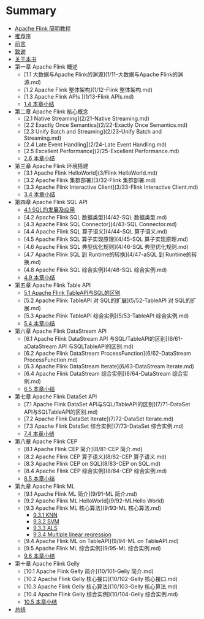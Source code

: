 # Summary

* [Apache Flink 简明教程](README.md)
* [推荐序](Recommend.md)
* [前言](Rreface.md)
* [致谢](Acknowledgement.md)
* [关于本书](AboutBook.md)
* 第一章 Apache Flink 概述
    * [1.1 大数据与Apache Flink的渊源](1/11-大数据与Apache Flink的渊源.md)
    * [1.2 Apache Flink 整体架构](1/12-Flink 整体架构.md)
    * [1.3 Apache Flink APIs ](1/13-Flink APIs.md)
    * [1.4 本章小结](1/14-本章小结.md)
* 第二章 Apache Flink 核心概念
    * [2.1 Native Streaming](2/21-Native Streaming.md)
    * [2.2 Exactly Once Semantics](2/22-Exactly Once Semantics.md)
    * [2.3 Unify Batch and Streaming](2/23-Unify Batch and Streaming.md)
    * [2.4 Late Event Handling](2/24-Late Event Handling.md)
    * [2.5 Excellent Performance](2/25-Excellent Performance.md)
    * [2.6 本章小结](2/26-本章小结.md)
* 第三章 Apache Flink 环境搭建
    * [3.1 Apache Flink HelloWorld](3/Flink HelloWorld.md)
    * [3.2 Apache Flink 集群部署](3/32-Flink 集群部署.md)
    * [3.3 Apache Flink Interactive Client](3/33-Flink Interactive Client.md)
    * [3.4 本章小结](3/34-本章小结.md)
* 第四章 Apache Flink SQL API
    * [4.1 SQL的发展及应用](4/41-sqlde-fa-zhan-ji-ying-yong.md)
    * [4.2 Apache Flink SQL 数据类型](4/42-SQL 数据类型.md)
    * [4.3 Apache Flink SQL Connector](4/43-SQL Connector.md)
    * [4.4 Apache Flink SQL 算子语义](4/44-SQL 算子语义.md)
    * [4.5 Apache Flink SQL 算子实现原理](4/45-SQL 算子实现原理.md)
    * [4.6 Apache Flink SQL 典型优化规则](4/46-SQL 典型优化规则.md)
    * [4.7 Apache Flink SQL 到 Runtime的转换](4/47-aSQL 到 Runtime的转换.md)
    * [4.8 Apache Flink SQL 综合实例](4/48-SQL 综合实例.md)
    * [4.9 本章小结](4/49-本章小结.md)
* 第五章 Apache Flink Table API
    * [5.1 Apache Flink TableAPI与SQL的区别](5/51-TableAPI与SQL的区别.md)
    * [5.2 Apache Flink TableAPI 对 SQL的扩展](5/52-TableAPI 对 SQL的扩展.md)
    * [5.3 Apache Flink TableAPI 综合实例](5/53-TableAPI 综合实例.md)
    * [5.4 本章小结](5/54-本章小结.md)
* 第六章 Apache Flink DataStream API
    * [6.1 Apache Flink DataStream API 与SQL/TableAPI的区别](6/61-aDataStream API 与SQLTableAPI的区别.md)
    * [6.2 Apache Flink DataStream ProcessFunction](6/62-DataStream ProcessFunction.md)
    * [6.3 Apache Flink DataStream Iterate](6/63-DataStream Iterate.md)
    * [6.4 Apache Flink DataStream 综合实例](6/64-DataStream 综合实例.md)
    * [6.5 本章小结](6/65-本章小结.md)
* 第七章 Apache Flink DataSet API
    * [7.1 Apache Flink DataSet API与SQL/TableAPI的区别](7/71-DataSet API与SQLTableAPI的区别.md)
    * [7.2 Apache Flink DataSet Iterate](7/72-DataSet Iterate.md)
    * [7.3 Apache Flink DataSet 综合实例](7/73-DataSet 综合实例.md)
    * [7.4 本章小结](7/74-本章小结.md)
* 第八章 Apache Flink CEP
    * [8.1 Apache Flink CEP 简介](8/81-CEP 简介.md)
    * [8.2 Apache Flink CEP 算子语义](8/82-CEP 算子语义.md)
    * [8.3 Apache Flink CEP on SQL](8/83-CEP on SQL.md)
    * [8.4 Apache Flink CEP 综合实例](8/84-CEP 综合实例.md)
    * [8.5 本章小结](8/85-本章小结.md)
* 第九章 Apache Flink ML
    * [9.1 Apache Flink ML 简介](9/91-ML 简介.md)
    * [9.2 Apache Flink ML HelloWorld](9/92-MLHello World)
    * [9.3 Apache Flink ML 核心算法](9/93-ML 核心算法.md)
      * [9.3.1 KNN](9/93-KNN.md)
      * [9.3.2 SVM](9/93-SVM.md)
      * [9.3.3 ALS](9/93-ALS.md)
      * [9.3.4 Multiple linear regression](9/93-MLR.md)
    * [9.4 Apache Flink ML on TableAPI](9/94-ML on TableAPI.md)
    * [9.5 Apache Flink ML 综合实例](9/95-ML 综合实例.md)
    * [9.6 本章小结](9/96-本章小结.md)
* 第十章 Apache Flink Gelly
    * [10.1 Apache Flink Gelly 简介](10/101-Gelly 简介.md)
    * [10.2 Apache Flink Gelly 核心接口](10/102-Gelly 核心接口.md)
    * [10.3 Apache Flink Gelly 核心算法](10/103-Gelly 核心算法.md)
    * [10.4 Apache Flink Gelly 综合实例](10/104-Gelly 综合实例.md)
    * [10.5 本章小结](10/105-本章小结.md)
* [总结](本书总结.md)

